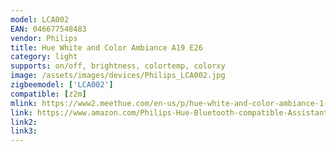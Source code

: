 ```yaml
---
model: LCA002
EAN: 046677548483
vendor: Philips
title: Hue White and Color Ambiance A19 E26
category: light
supports: on/off, brightness, colortemp, colorxy
image: /assets/images/devices/Philips_LCA002.jpg
zigbeemodel: ['LCA002']
compatible: [z2m]
mlink: https://www2.meethue.com/en-us/p/hue-white-and-color-ambiance-1-pack-e26/046677548483
link: https://www.amazon.com/Philips-Hue-Bluetooth-compatible-Assistant/dp/B07QWB3H1Q
link2: 
link3: 
---
```

